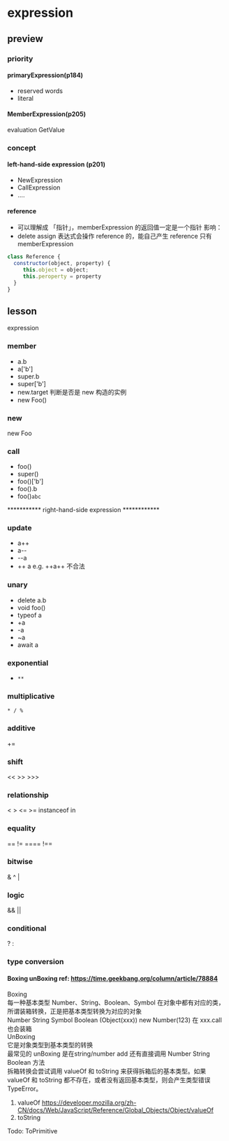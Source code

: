 # expression
## preview
### priority
#### primaryExpression(p184)
* reserved words
* literal
#### MemberExpression(p205)
evaluation GetValue

### concept
#### left-hand-side expression (p201)
   * NewExpression
   * CallExpression
   * ....
#### reference
* 可以理解成 「指针」，memberExpression 的返回值一定是一个指针
影响：
* delete assign 表达式会操作 reference 的，能自己产生 reference 只有 memberExpression
```javascript
class Reference {
  constructor(object, property) {
     this.object = object;
     this.peroperty = property
  }
}
```
## lesson
expression
### member
* a.b
* a['b']
* super.b
* super['b']
* new.target 判断是否是 new 构造的实例
* new Foo()

### new
new Foo

### call
* foo()
* super()
* foo()['b']
* foo().b
* foo()`abc`

*********** right-hand-side expression ************
### update
* a++
* a--
* --a
* ++ a
e.g.
++a++ 不合法
### unary
* delete a.b
* void foo()
* typeof a
* +a
* -a
* ~a
* await a
### exponential
* `**`
### multiplicative
`* / %`
### additive
+=
### shift
<< >> >>>
### relationship
 < > <= >= instanceof in
### equality
== != ==== !==
### bitwise
& ^ |
### logic 
&& ||
### conditional
? :

### type conversion

#### Boxing unBoxing ref: https://time.geekbang.org/column/article/78884
Boxing      
每一种基本类型 Number、String、Boolean、Symbol 在对象中都有对应的类，所谓装箱转换，正是把基本类型转换为对应的对象   
Number String Symbol Boolean (Object(xxx))
new Number(123)
在 xxx.call 也会装箱  
UnBoxing  
它是对象类型到基本类型的转换  
最常见的 unBoxing 是在string/number add
还有直接调用 Number String Boolean 方法   
拆箱转换会尝试调用 valueOf 和 toString 来获得拆箱后的基本类型。如果 valueOf 和 toString 都不存在，或者没有返回基本类型，则会产生类型错误 TypeError。
1. valueOf https://developer.mozilla.org/zh-CN/docs/Web/JavaScript/Reference/Global_Objects/Object/valueOf
2. toString   

Todo: ToPrimitive 



   
   
   



